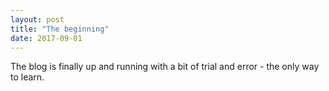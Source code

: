 ```yaml
---
layout: post
title: "The beginning"
date: 2017-09-01
---
```


The blog is finally up and running with a bit of trial and error - the only way to learn.
